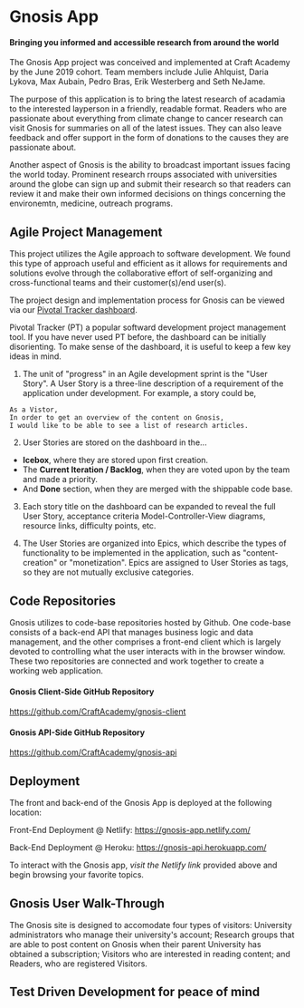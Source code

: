 # Gnosis App

#### Bringing you informed and accessible research from around the world

The Gnosis App project was conceived and implemented at Craft Academy by the June 2019 cohort.  Team members include Julie Ahlquist, Daria Lykova, Max Aubain, Pedro Bras, Erik Westerberg and Seth NeJame.

The purpose of this application is to bring the latest research of acadamia to the interested layperson in a friendly, readable format.  Readers who are passionate about everything from climate change to cancer research can visit Gnosis for summaries on all of the latest issues.  They can also leave feedback and offer support in the form of donations to the causes they are passionate about.

Another aspect of Gnosis is the ability to broadcast important issues facing the world today.  Prominent research rroups associated with universities around the globe can sign up and submit their research so that readers can review it and make their own informed decisions on things concerning the environemtn, medicine, outreach programs.


## Agile Project Management

This project utilizes the Agile approach to software development.  We found this type of approach useful and efficient as it allows for requirements and solutions evolve through the collaborative effort of self-organizing and cross-functional teams and their customer(s)/end user(s).

The project design and implementation process for Gnosis can be viewed via our [Pivotal Tracker dashboard](https://www.pivotaltracker.com/n/projects/2384164).  

Pivotal Tracker (PT) a popular softward development project management tool.  If you have never used PT before, the dashboard can be initially disorienting.  To make sense of the dashboard, it is useful to keep a few key ideas in mind.

1. The unit of "progress" in an Agile development sprint is the "User Story".  A User Story is a three-line description of a requirement of the application under development.  For example, a story could be,
```
As a Vistor,
In order to get an overview of the content on Gnosis,
I would like to be able to see a list of research articles.
```
2. User Stories are stored on the dashboard in the...
* **Icebox**, where they are stored upon first creation.
* The **Current Iteration / Backlog**, when they are voted upon by the team and made a priority.
* And **Done** section, when they are merged with the shippable code base.

3. Each story title on the dashboard can be expanded to reveal the full User Story, acceptance criteria Model-Controller-View diagrams, resource links, difficulty points, etc.

4. The User Stories are organized into Epics, which describe the types of functionality to be implemented in the application, such as "content-creation" or "monetization".  Epics are assigned to User Stories as tags, so they are not mutually exclusive categories.

## Code Repositories 

Gnosis utilizes to code-base repositories hosted by Github.  One code-base consists of a back-end API that manages business logic and data management, and the other comprises a front-end client which is largely devoted to controlling what the user interacts with in the browser window.  These two repositories are connected and work together to create a working web application.

#### Gnosis Client-Side GitHub Repository
https://github.com/CraftAcademy/gnosis-client


#### Gnosis API-Side GitHub Repository
https://github.com/CraftAcademy/gnosis-api


## Deployment

The front and back-end of the Gnosis App is deployed at the following location:

Front-End Deployment @ Netlify:
https://gnosis-app.netlify.com/

Back-End Deployment @ Heroku:
https://gnosis-api.herokuapp.com/

To interact with the Gnosis app, *visit the Netlify link* provided above and begin browsing your favorite topics.


## Gnosis User Walk-Through
The Gnosis site is designed to accomodate four types of visitors: University administrators who manage their university's account; Research groups that are able to post content on Gnosis when their parent University has obtained a subscription; Visitors who are interested in reading content; and Readers, who are registered Visitors.


## Test Driven Development for peace of mind




